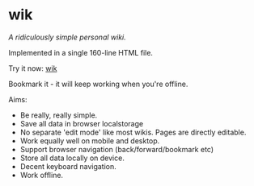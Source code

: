 # wik

*A ridiculously simple personal wiki.*

Implemented in a single 160-line HTML file.

Try it now: <a href="https://cdn.rawgit.com/martinpllu/wik/5fc3f51ab5d8686cbc50c6575565cc43762a8ec8/index.html#Home">wik</a>

Bookmark it - it will keep working when you're offline.

Aims:

* Be really, really simple.
* Save all data in browser localstorage
* No separate 'edit mode' like most wikis. Pages are directly editable.
* Work equally well on mobile and desktop.
* Support browser navigation (back/forward/bookmark etc)
* Store all data locally on device.
* Decent keyboard navigation.
* Work offline.



